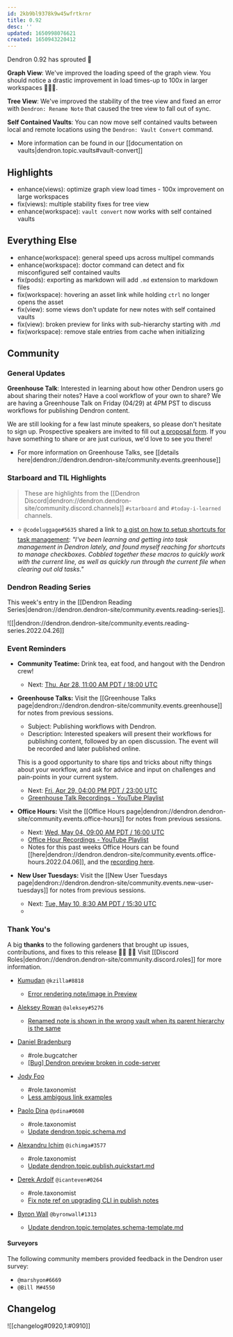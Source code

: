 ```yaml
---
id: 2kb9bl9378k9w45wfrtkrnr
title: 0.92
desc: ''
updated: 1650998076621
created: 1650943220412
---
```


Dendron 0.92 has sprouted  🌱

**Graph View**: We've improved the loading speed of the graph view. You should notice a drastic improvement in load times-up to 100x in larger workspaces 🚀🚀🚀.

**Tree View**: We've improved the stability of the tree view and fixed an error with `Dendron: Rename Note` that caused the tree view to fall out of sync. 

**Self Contained Vaults**: You can now move self contained vaults between local and remote locations using the `Dendron: Vault Convert` command. 

- More information can be found in our [[documentation on vaults|dendron.topic.vaults#vault-convert]]

## Highlights
- enhance(views): optimize graph view load times - 100x improvement on large workspaces
- fix(views): multiple stability fixes for tree view
- enhance(workspace): `vault convert` now works with self contained vaults

## Everything Else
- enhance(workspace): general speed ups across multipel commands
- enhance(workspace): doctor command can detect and fix misconfigured self contained vaults
- fix(pods): exporting as markdown will add `.md` extension to markdown files
- fix(workspace): hovering an asset link while holding `ctrl` no longer opens the asset
- fix(view): some views don't update for new notes with self contained vaults 
- fix(view): broken preview for links with sub-hierarchy starting with .md 
- fix(workspace): remove stale entries from cache when initializing

## Community

### General Updates

**Greenhouse Talk**: Interested in learning about how other Dendron users go about sharing their notes? Have a cool workflow of your own to share? We are having a Greenhouse Talk on Friday (04/29) at 4PM PST to discuss workflows for publishing Dendron content. 

We are still looking for a few last minute speakers, so please don't hesitate to sign up. Prospective speakers are invited to fill out [a proposal form](https://airtable.com/shrHMMl1NwefpM689?prefill_SurveyName=GreenhouseProposal). If you have something to share or are just curious, we'd love to see you there!
- For more information on Greenhouse Talks, see [[details here|dendron://dendron.dendron-site/community.events.greenhouse]]

### Starboard and TIL Highlights
> These are highlights from the [[Dendron Discord|dendron://dendron.dendron-site/community.discord.channels]] `#starboard` and `#today-i-learned` channels.

- ⭐ `@codeluggage#5635` shared a link to [a gist on how to setup shortcuts for task management](https://gist.github.com/codeluggage/857b944fc503ff9ff8b20cf6d871943f): _"I've been learning and getting into task management in Dendron lately, and found myself reaching for shortcuts to manage checkboxes. Cobbled together these macros to quickly work with the current line, as well as quickly run through the current file when clearing out old tasks."_

### Dendron Reading Series

This week's entry in the [[Dendron Reading Series|dendron://dendron.dendron-site/community.events.reading-series]].

<!-- TODO: REMOVE WHEN READING SERIES COMPLETE -->
![[|dendron://dendron.dendron-site/community.events.reading-series.2022.04.26]]

### Event Reminders
- **Community Teatime:** Drink tea, eat food, and hangout with the Dendron crew!
    - Next: [Thu, Apr 28, 11:00 AM PDT / 18:00 UTC](https://link.dendron.so/luma)
- **Greenhouse Talks:** Visit the [[Greenhouse Talks page|dendron://dendron.dendron-site/community.events.greenhouse]] for notes from previous sessions.
    - Subject: Publishing workflows with Dendron.
    - Description: Interested speakers will present their workflows for publishing content, followed by an open discussion. The event will be recorded and later published online.
    
    This is a good opportunity to share tips and tricks about nifty things about your workflow, and ask for advice and input on challenges and pain-points in your current system.
    - Next: [Fri, Apr 29, 04:00 PM PDT / 23:00 UTC](https://link.dendron.so/luma)
    - [Greenhouse Talk Recordings - YouTube Playlist](https://link.dendron.so/greenhouse)
- **Office Hours:** Visit the [[Office Hours page|dendron://dendron.dendron-site/community.events.office-hours]] for notes from previous sessions.
    - Next: [Wed, May 04, 09:00 AM PDT / 16:00 UTC](https://link.dendron.so/luma)
    - [Office Hour Recordings - YouTube Playlist](https://link.dendron.so/6yPa)
    - Notes for this past weeks Office Hours can be found [[here|dendron://dendron.dendron-site/community.events.office-hours.2022.04.06]], and the [recording here](https://www.youtube.com/watch?v=-CK7DmkvNzA).
- **New User Tuesdays:** Visit the [[New User Tuesdays page|dendron://dendron.dendron-site/community.events.new-user-tuesdays]] for notes from previous sessions.
    - Next: [Tue, May 10, 8:30 AM PDT / 15:30 UTC](https://link.dendron.so/luma)
    - 
### Thank You's

A big **thanks** to the following gardeners that brought up issues, contributions, and fixes to this release :man_farmer: :woman_farmer: 
Visit [[Discord Roles|dendron://dendron.dendron-site/community.discord.roles]] for more information.

- [Kumudan](https://github.com/kzilla-git) `@kzilla#8818`
  - [Error rendering note/image in Preview](https://github.com/dendronhq/dendron/issues/2802)
  
- [Aleksey Rowan](https://github.com/aleksey-rowan) `@aleksey#5276`
  - [Renamed note is shown in the wrong vault when its parent hierarchy is the same](https://github.com/dendronhq/dendron/issues/2817)
  
- [Daniel Bradenburg](https://github.com/danbburg)
  - #role.bugcatcher
  - [[Bug] Dendron preview broken in code-server](https://github.com/dendronhq/dendron/issues/2788)
  
- [Jody Foo](https://github.com/fnurl)
  - #role.taxonomist
  - [Less ambigous link examples](https://github.com/dendronhq/dendron-site/pull/424)
  
- [Paolo Dina](https://github.com/paolodina) `@pdina#0608`
  - #role.taxonomist
  - [Update dendron.topic.schema.md](https://github.com/dendronhq/dendron-site/pull/481)
  
- [Alexandru Ichim](https://github.com/agichim) `@ichimga#3577`
  - #role.taxonomist
  - [Update dendron.topic.publish.quickstart.md](https://github.com/dendronhq/dendron-site/pull/479)
  
- [Derek Ardolf](https://github.com/ScriptAutomate) `@icanteven#0264`
  - #role.taxonomist
  - [Fix note ref on upgrading CLI in publish notes](https://github.com/dendronhq/dendron-site/pull/478)
  
- [Byron Wall](https://github.com/byronwall) `@byronwall#1313`
  - [Update dendron.topic.templates.schema-template.md](https://github.com/dendronhq/dendron-site/pull/475)


#### Surveyors

The following community members provided feedback in the Dendron user survey:

- `@marshyon#6669`
- `@Bill M#4550`

## Changelog
![[changelog#0920,1:#0910]]
